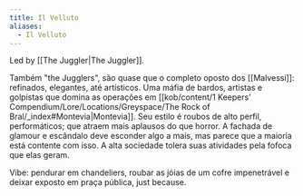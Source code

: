 ```yaml
---
title: Il Velluto
aliases:
  - Il Velluto
---
```



Led by [[The Juggler|The Juggler]].

Também "the Jugglers", são quase que o completo oposto dos [[Malvessi]]: refinados, elegantes, até artísticos. Uma máfia de bardos, artistas e golpistas que domina as operações em [[kob/content/1 Keepers' Compendium/Lore/Locations/Greyspace/The Rock of Bral/_index#Montevia|Montevia]]. Seu estilo é roubos de alto perfil, performáticos; que atraem mais aplausos do que horror. A fachada de glamour e escândalo deve esconder algo a mais, mas parece que a maioria está contente com isso. A alta sociedade tolera suas atividades pela fofoca que elas geram. 

Vibe: pendurar em chandeliers, roubar as jóias de um cofre impenetrável e deixar exposto em praça pública, just because. 

